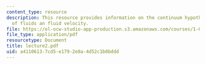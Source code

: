 ```yaml
---
content_type: resource
description: This resource provides information on the continuum hypothesis, compressibility
  of fluids an fluid velocity.
file: https://ol-ocw-studio-app-production.s3.amazonaws.com/courses/1-060-engineering-mechanics-ii-spring-2006/a41106137cd5e1792e8a4d52c1b0bddd_lecture2.pdf
file_type: application/pdf
resourcetype: Document
title: lecture2.pdf
uid: a4110613-7cd5-e179-2e8a-4d52c1b0bddd
---
```

